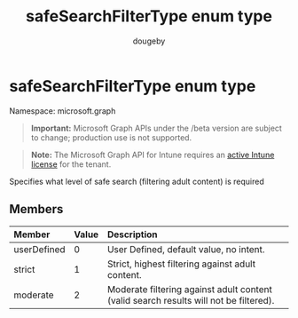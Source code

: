 ﻿---
title: "safeSearchFilterType enum type"
description: "Specifies what level of safe search (filtering adult content) is required"
author: "dougeby"
localization_priority: Normal
ms.prod: "intune"
doc_type: enumPageType
---

# safeSearchFilterType enum type

Namespace: microsoft.graph

> **Important:** Microsoft Graph APIs under the /beta version are subject to change; production use is not supported.

> **Note:** The Microsoft Graph API for Intune requires an [active Intune license](https://go.microsoft.com/fwlink/?linkid=839381) for the tenant.

Specifies what level of safe search (filtering adult content) is required

## Members

| Member      | Value | Description                                                                           |
| :---------- | :---- | :------------------------------------------------------------------------------------ |
| userDefined | 0     | User Defined, default value, no intent.                                               |
| strict      | 1     | Strict, highest filtering against adult content.                                      |
| moderate    | 2     | Moderate filtering against adult content (valid search results will not be filtered). |
